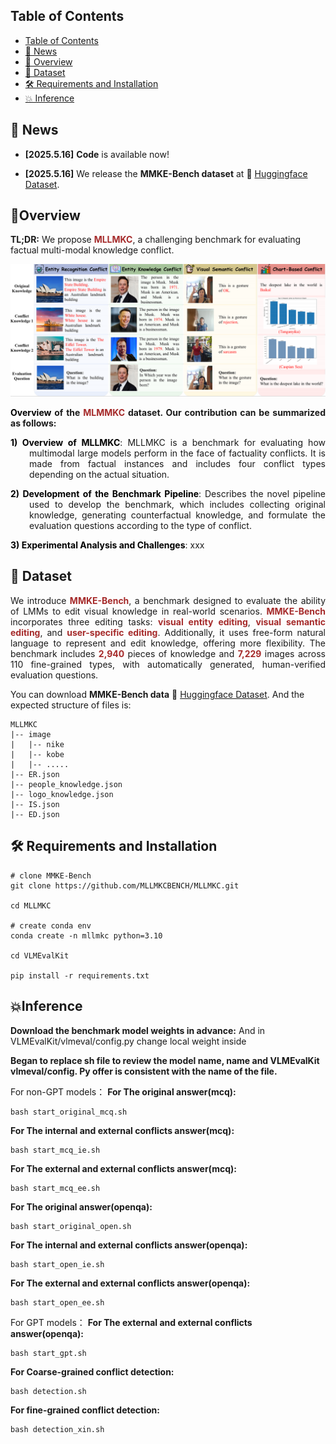 ## Table of Contents

- [Table of Contents](#table-of-contents)
- [🔔 News](#-news)
- [🌟 Overview](#overview)
- [🤗 Dataset](#-dataset)
- [🛠️ Requirements and Installation](#️-requirements-and-installation)
- [💥 Inference](#training)




## 🔔 News


* **[2025.5.16]**  **Code** is available now!

* **[2025.5.16]**  We release the **MMKE-Bench dataset** at 🤗 [Huggingface Dataset](https://huggingface.co/datasets/starjyf/MLLMKC-dataset).




## 🌟Overview

**TL;DR:** We propose <span style="color:brown">**MLLMKC**</span>, a challenging benchmark for evaluating factual multi-modal knowledge conflict.

<img src="figs\fig1.png" width="900px">

<p align="justify">
    <strong><span style="color:black">Overview</span> of the <span style="color:brown">MLMMKC</span> dataset. Our contribution can be summarized as follows:</strong>
</p>


<p align="justify" style="margin-left: 30px; text-indent: -30px;">
    <strong><span style="color:black">1) Overview of MLLMKC</span></strong>: 
    MLLMKC is a benchmark for evaluating how multimodal large models perform in the face of factuality conflicts. It is made from factual instances and includes four conflict types depending on the actual situation.
</p>


<p align="justify" style="margin-left: 30px; text-indent: -30px;">
    <strong><span style="color:black">2) Development of the Benchmark Pipeline</span></strong>: 
    Describes the novel pipeline used to develop the benchmark, which includes collecting original knowledge, generating counterfactual knowledge, and formulate the evaluation questions according to the type of conflict.
</p>


<p align="justify" style="margin-left: 30px; text-indent: -30px;">
    <strong><span style="color:black">3) Experimental Analysis and Challenges</span></strong>: 
    xxx
</p>

## 🤗 Dataset

<p align="justify">
We introduce <strong><span style="color:brown">MMKE-Bench</span></strong>, a benchmark designed to evaluate the ability of LMMs to edit visual knowledge in real-world scenarios. <strong><span style="color:brown">MMKE-Bench</span></strong> incorporates three editing tasks: <strong><span style="color:brown">visual entity editing</span></strong>, <strong><span style="color:brown">visual semantic editing</span></strong>, and <strong><span style="color:brown">user-specific editing</span></strong>. Additionally, it uses free-form natural language to represent and edit knowledge, offering more flexibility. The benchmark includes <strong><span style="color:brown">2,940</span></strong> pieces of knowledge and <strong><span style="color:brown">7,229</span></strong> images across 110 fine-grained types, with automatically generated, human-verified evaluation questions.
</p>


You can download **MMKE-Bench data** 🤗 [Huggingface Dataset](https://huggingface.co/datasets/starjyf/MLLMKC-dataset). And the expected structure of files is:

```text
MLLMKC
|-- image
|   |-- nike
|   |-- kobe
|   |-- .....
|-- ER.json
|-- people_knowledge.json
|-- logo_knowledge.json
|-- IS.json
|-- ED.json
```

## 🛠️ Requirements and Installation

```text
# clone MMKE-Bench
git clone https://github.com/MLLMKCBENCH/MLLMKC.git

cd MLLMKC

# create conda env
conda create -n mllmkc python=3.10

cd VLMEvalKit

pip install -r requirements.txt

```


## 💥Inference
**Download the benchmark model weights in advance:** And in VLMEvalKit/vlmeval/config.py change local weight inside

**Began to replace sh file to review the model name, name and VLMEvalKit vlmeval/config. Py offer is consistent with the name of the file.**

For non-GPT models：
**For The original answer(mcq):**
```shell
bash start_original_mcq.sh
```

**For The internal and external conflicts answer(mcq):**
```shell
bash start_mcq_ie.sh
```

**For The external and external conflicts answer(mcq):**
```shell
bash start_mcq_ee.sh
```

**For The original answer(openqa):**
```shell
bash start_original_open.sh
```

**For The internal and external conflicts answer(openqa):**
```shell
bash start_open_ie.sh
```

**For The external and external conflicts answer(openqa):**
```shell
bash start_open_ee.sh
```

For GPT models：
**For The external and external conflicts answer(openqa):**
```shell
bash start_gpt.sh
```

**For Coarse-grained conflict detection:**
```shell
bash detection.sh
```
**For fine-grained conflict detection:**
```shell
bash detection_xin.sh
```


    



